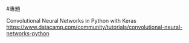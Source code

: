 #專題


Convolutional Neural Networks in Python with Keras
https://www.datacamp.com/community/tutorials/convolutional-neural-networks-python
